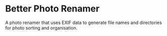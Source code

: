 # Better Photo Renamer
A photo renamer that uses EXIF data to generate file names and directories for photo sorting and organisation.

